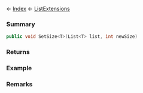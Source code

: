 ← [Index](Api-Index) ← [ListExtensions](System.Collections.Generic.ListExtensions)

### Summary

```csharp
public void SetSize<T>(List<T> list, int newSize)
```

### Returns

### Example

### Remarks

